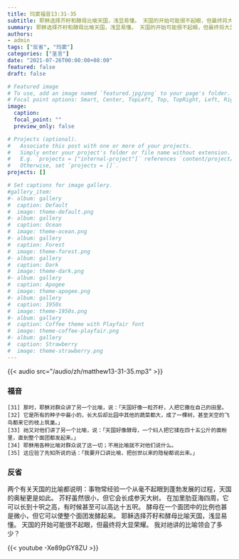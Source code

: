 ```yaml
---
title: 玛窦福音13:31-35
subtitle: 耶稣选择芥籽和酵母比喻天国，浅显易懂。 天国的开始可能很不起眼，但最终将大显荣耀。 我对祂讲的比喻领会了多少？
summary: 耶稣选择芥籽和酵母比喻天国，浅显易懂。 天国的开始可能很不起眼，但最终将大显荣耀。 我对祂讲的比喻领会了多少？
authors:
- admin
tags: ["反省", "玛窦"]
categories: ["圣言"]
date: "2021-07-26T00:00:00+08:00"
featured: false
draft: false

# Featured image
# To use, add an image named `featured.jpg/png` to your page's folder.
# Focal point options: Smart, Center, TopLeft, Top, TopRight, Left, Right, BottomLeft, Bottom, BottomRight
image:
  caption:
  focal_point: ""
  preview_only: false

# Projects (optional).
#   Associate this post with one or more of your projects.
#   Simply enter your project's folder or file name without extension.
#   E.g. `projects = ["internal-project"]` references `content/project/deep-learning/index.md`.
#   Otherwise, set `projects = []`.
projects: []

# Set captions for image gallery.
#gallery_item:
#- album: gallery
#  caption: Default
#  image: theme-default.png
#- album: gallery
#  caption: Ocean
#  image: theme-ocean.png
#- album: gallery
#  caption: Forest
#  image: theme-forest.png
#- album: gallery
#  caption: Dark
#  image: theme-dark.png
#- album: gallery
#  caption: Apogee
#  image: theme-apogee.png
#- album: gallery
#  caption: 1950s
#  image: theme-1950s.png
#- album: gallery
#  caption: Coffee theme with Playfair font
#  image: theme-coffee-playfair.png
#- album: gallery
#  caption: Strawberry
#  image: theme-strawberry.png
---
```


{{< audio src="/audio/zh/matthew13-31-35.mp3" >}}

### 福音
```
[31] 那时，耶稣对群众讲了另一个比喻，说：「天国好像一粒芥籽，人把它撒在自己的田里。
[32] 它是所有的种子中最小的，长大后却比园中其他的蔬菜都大，成了一棵树，甚至天空的飞鸟都来它的枝上筑巢。」
[33] 祂又对他们讲了另一个比喻，说：「天国好像酵母，一个妇人把它揉在四十五公斤的面粉里，直到整个面团都发起来。」
[34] 耶稣用各种比喻对群众说了这一切；不用比喻就不对他们说什么。
[35] 这应验了先知所说的话：「我要开口讲比喻，把创世以来的隐秘都说出来。」
```

### 反省
两个有关天国的比喻都说明：事物常经验一个从毫不起眼到蓬勃发展的过程，天国的奥秘更是如此。 芥籽虽然很小，但它会长成参天大树。 在加里肋亚海四周，它可以长到十呎之高，有时候甚至可以高达十五呎。 酵母在一个面团中的比例也甚是微小，但它可以使整个面团发酵起来。 耶稣选择芥籽和酵母比喻天国，浅显易懂。 天国的开始可能很不起眼，但最终将大显荣耀。 我对祂讲的比喻领会了多少？

{{< youtube -Xe89pGY8ZU >}}
